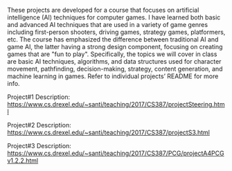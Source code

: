 These projects are developed for a course that focuses on artificial
intelligence (AI) techniques for computer games. I have learned both
basic and advanced AI techniques that are used in a variety of game
genres including first-person shooters, driving games, strategy games,
platformers, etc. The course has emphasized the difference between
traditional AI and game AI, the latter having a strong design component,
focusing on creating games that are "fun to play". Specifically, the
topics we will cover in class are basic AI techniques, algorithms, and
data structures used for character movement, pathfinding,
decision-making, strategy, content generation, and machine learning in
games. Refer to individual projects’ README for more info.

Project\#1 Description:
https://www.cs.drexel.edu/~santi/teaching/2017/CS387/projectSteering.html

Project\#2 Description:
https://www.cs.drexel.edu/~santi/teaching/2017/CS387/projectS3.html

Project\#3 Description:
https://www.cs.drexel.edu/~santi/teaching/2017/CS387/PCG/projectA4PCGv1.2.2.html
